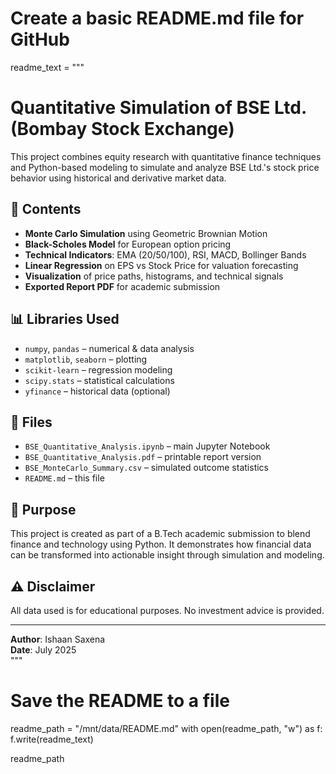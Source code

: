 # Create a basic README.md file for GitHub
readme_text = """
# Quantitative Simulation of BSE Ltd. (Bombay Stock Exchange)

This project combines equity research with quantitative finance techniques and Python-based modeling to simulate and analyze BSE Ltd.'s stock price behavior using historical and derivative market data.

## 📘 Contents

- **Monte Carlo Simulation** using Geometric Brownian Motion
- **Black-Scholes Model** for European option pricing
- **Technical Indicators**: EMA (20/50/100), RSI, MACD, Bollinger Bands
- **Linear Regression** on EPS vs Stock Price for valuation forecasting
- **Visualization** of price paths, histograms, and technical signals
- **Exported Report PDF** for academic submission

## 📊 Libraries Used

- `numpy`, `pandas` – numerical & data analysis
- `matplotlib`, `seaborn` – plotting
- `scikit-learn` – regression modeling
- `scipy.stats` – statistical calculations
- `yfinance` – historical data (optional)

## 📁 Files

- `BSE_Quantitative_Analysis.ipynb` – main Jupyter Notebook
- `BSE_Quantitative_Analysis.pdf` – printable report version
- `BSE_MonteCarlo_Summary.csv` – simulated outcome statistics
- `README.md` – this file

## 🧪 Purpose

This project is created as part of a B.Tech academic submission to blend finance and technology using Python. It demonstrates how financial data can be transformed into actionable insight through simulation and modeling.

## ⚠️ Disclaimer

All data used is for educational purposes. No investment advice is provided.

---

**Author**: Ishaan Saxena  
**Date**: July 2025  
"""

# Save the README to a file
readme_path = "/mnt/data/README.md"
with open(readme_path, "w") as f:
    f.write(readme_text)

readme_path
